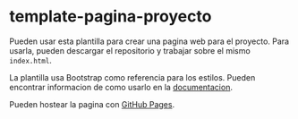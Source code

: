 # template-pagina-proyecto

Pueden usar esta plantilla para crear una pagina web para el proyecto. Para usarla, pueden descargar el repositorio y trabajar sobre el mismo `index.html`.

La plantilla usa Bootstrap como referencia para los estilos. Pueden encontrar informacion de como usarlo en la [documentacion](https://getbootstrap.com/docs/5.3/getting-started/introduction/).

Pueden hostear la pagina con [GitHub Pages](https://pages.github.com/).
